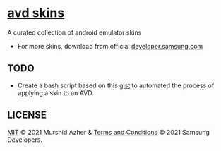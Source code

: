 # [avd skins](https://github.com/murshidazher/avd_skins)

A curated collection of android emulator skins

- For more skins, download from official [developer.samsung.com](https://developer.samsung.com/galaxy-emulator-skin/guide.html)

## TODO

- Create a bash script based on this [gist](https://gist.github.com/badsyntax/ce848ab40b952d944c496575d40e5427) to automated the process of applying a skin to an AVD.

## LICENSE

[MIT](https://github.com/murshidazher/this-mac/blob/main/LICENSE) &copy; 2021 Murshid Azher & [Terms and Conditions](https://developer.samsung.com/terms) &copy; 2021 Samsung Developers.
